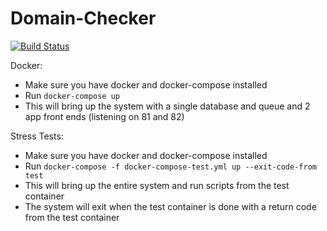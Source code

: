# Domain-Checker
[![Build Status](https://github.com/neilgierman/domain-checker/workflows/build/badge.svg)](https://github.com/neilgierman/domain-checker/actions)

Docker:
* Make sure you have docker and docker-compose installed
* Run `docker-compose up`
* This will bring up the system with a single database and queue and 2 app front ends (listening on 81 and 82)

Stress Tests:
* Make sure you have docker and docker-compose installed
* Run `docker-compose -f docker-compose-test.yml up --exit-code-from test`
* This will bring up the entire system and run scripts from the test container
* The system will exit when the test container is done with a return code from the test container